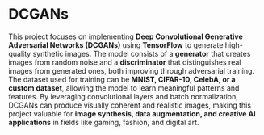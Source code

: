 # DCGANs
This project focuses on implementing **Deep Convolutional Generative Adversarial Networks (DCGANs)** using **TensorFlow** to generate high-quality synthetic images. The model consists of a **generator** that creates images from random noise and a **discriminator** that distinguishes real images from generated ones, both improving through adversarial training. The dataset used for training can be **MNIST, CIFAR-10, CelebA, or a custom dataset**, allowing the model to learn meaningful patterns and features. By leveraging convolutional layers and batch normalization, DCGANs can produce visually coherent and realistic images, making this project valuable for **image synthesis, data augmentation, and creative AI applications** in fields like gaming, fashion, and digital art.
